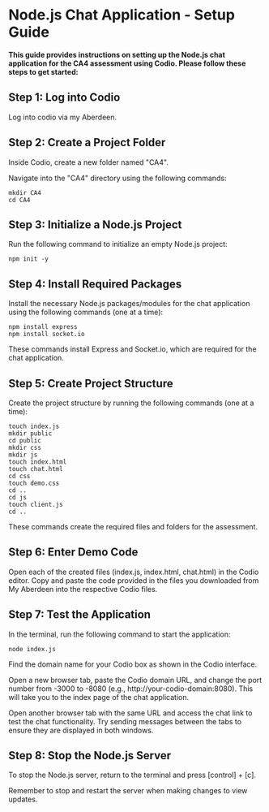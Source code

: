 # Node.js Chat Application - Setup Guide

**This guide provides instructions on setting up the Node.js chat application for the CA4 assessment using Codio. Please follow these steps to get started:**

## Step 1: Log into Codio
Log into codio via my Aberdeen.
## Step 2: Create a Project Folder
Inside Codio, create a new folder named "CA4". 

Navigate into the "CA4" directory using the following commands:

    mkdir CA4
    cd CA4
## Step 3: Initialize a Node.js Project
Run the following command to initialize an empty Node.js project:

    npm init -y
## Step 4: Install Required Packages
Install the necessary Node.js packages/modules for the chat application using the following commands (one at a time):

    npm install express
    npm install socket.io
These commands install Express and Socket.io, which are required for the chat application.
## Step 5: Create Project Structure
Create the project structure by running the following commands (one at a time):
    
    touch index.js
    mkdir public
    cd public
    mkdir css
    mkdir js
    touch index.html
    touch chat.html
    cd css
    touch demo.css
    cd ..
    cd js
    touch client.js
    cd ..
These commands create the required files and folders for the assessment.
## Step 6: Enter Demo Code
Open each of the created files (index.js, index.html, chat.html) in the Codio editor. Copy and paste the code provided in the files you downloaded from My Aberdeen into the respective Codio files.
## Step 7: Test the Application
In the terminal, run the following command to start the application:

    node index.js
Find the domain name for your Codio box as shown in the Codio interface.

Open a new browser tab, paste the Codio domain URL, and change the port number from -3000 to -8080 (e.g., http://your-codio-domain:8080). This will take you to the index page of the chat application.

Open another browser tab with the same URL and access the chat link to test the chat functionality. Try sending messages between the tabs to ensure they are displayed in both windows.
## Step 8: Stop the Node.js Server
To stop the Node.js server, return to the terminal and press [control] + [c].

Remember to stop and restart the server when making changes to view updates.
